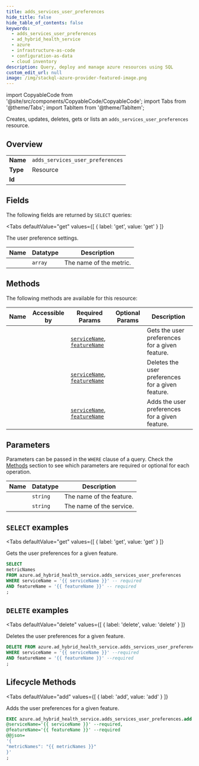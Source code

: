 ```yaml
--- 
title: adds_services_user_preferences
hide_title: false
hide_table_of_contents: false
keywords:
  - adds_services_user_preferences
  - ad_hybrid_health_service
  - azure
  - infrastructure-as-code
  - configuration-as-data
  - cloud inventory
description: Query, deploy and manage azure resources using SQL
custom_edit_url: null
image: /img/stackql-azure-provider-featured-image.png
---
```


import CopyableCode from '@site/src/components/CopyableCode/CopyableCode';
import Tabs from '@theme/Tabs';
import TabItem from '@theme/TabItem';

Creates, updates, deletes, gets or lists an <code>adds_services_user_preferences</code> resource.

## Overview
<table><tbody>
<tr><td><b>Name</b></td><td><code>adds_services_user_preferences</code></td></tr>
<tr><td><b>Type</b></td><td>Resource</td></tr>
<tr><td><b>Id</b></td><td><CopyableCode code="azure.ad_hybrid_health_service.adds_services_user_preferences" /></td></tr>
</tbody></table>

## Fields

The following fields are returned by `SELECT` queries:

<Tabs
    defaultValue="get"
    values={[
        { label: 'get', value: 'get' }
    ]}
>
<TabItem value="get">

The user preference settings. 

<table>
<thead>
    <tr>
    <th>Name</th>
    <th>Datatype</th>
    <th>Description</th>
    </tr>
</thead>
<tbody>
<tr>
    <td><CopyableCode code="metricNames" /></td>
    <td><code>array</code></td>
    <td>The name of the metric.</td>
</tr>
</tbody>
</table>
</TabItem>
</Tabs>

## Methods

The following methods are available for this resource:

<table>
<thead>
    <tr>
    <th>Name</th>
    <th>Accessible by</th>
    <th>Required Params</th>
    <th>Optional Params</th>
    <th>Description</th>
    </tr>
</thead>
<tbody>
<tr>
    <td><a href="#get"><CopyableCode code="get" /></a></td>
    <td><CopyableCode code="select" /></td>
    <td><a href="#parameter-serviceName"><code>serviceName</code></a>, <a href="#parameter-featureName"><code>featureName</code></a></td>
    <td></td>
    <td>Gets the user preferences for a given feature.</td>
</tr>
<tr>
    <td><a href="#delete"><CopyableCode code="delete" /></a></td>
    <td><CopyableCode code="delete" /></td>
    <td><a href="#parameter-serviceName"><code>serviceName</code></a>, <a href="#parameter-featureName"><code>featureName</code></a></td>
    <td></td>
    <td>Deletes the user preferences for a given feature.</td>
</tr>
<tr>
    <td><a href="#add"><CopyableCode code="add" /></a></td>
    <td><CopyableCode code="exec" /></td>
    <td><a href="#parameter-serviceName"><code>serviceName</code></a>, <a href="#parameter-featureName"><code>featureName</code></a></td>
    <td></td>
    <td>Adds the user preferences for a given feature.</td>
</tr>
</tbody>
</table>

## Parameters

Parameters can be passed in the `WHERE` clause of a query. Check the [Methods](#methods) section to see which parameters are required or optional for each operation.

<table>
<thead>
    <tr>
    <th>Name</th>
    <th>Datatype</th>
    <th>Description</th>
    </tr>
</thead>
<tbody>
<tr id="parameter-featureName">
    <td><CopyableCode code="featureName" /></td>
    <td><code>string</code></td>
    <td>The name of the feature.</td>
</tr>
<tr id="parameter-serviceName">
    <td><CopyableCode code="serviceName" /></td>
    <td><code>string</code></td>
    <td>The name of the service.</td>
</tr>
</tbody>
</table>

## `SELECT` examples

<Tabs
    defaultValue="get"
    values={[
        { label: 'get', value: 'get' }
    ]}
>
<TabItem value="get">

Gets the user preferences for a given feature.

```sql
SELECT
metricNames
FROM azure.ad_hybrid_health_service.adds_services_user_preferences
WHERE serviceName = '{{ serviceName }}' -- required
AND featureName = '{{ featureName }}' -- required
;
```
</TabItem>
</Tabs>


## `DELETE` examples

<Tabs
    defaultValue="delete"
    values={[
        { label: 'delete', value: 'delete' }
    ]}
>
<TabItem value="delete">

Deletes the user preferences for a given feature.

```sql
DELETE FROM azure.ad_hybrid_health_service.adds_services_user_preferences
WHERE serviceName = '{{ serviceName }}' --required
AND featureName = '{{ featureName }}' --required
;
```
</TabItem>
</Tabs>


## Lifecycle Methods

<Tabs
    defaultValue="add"
    values={[
        { label: 'add', value: 'add' }
    ]}
>
<TabItem value="add">

Adds the user preferences for a given feature.

```sql
EXEC azure.ad_hybrid_health_service.adds_services_user_preferences.add 
@serviceName='{{ serviceName }}' --required, 
@featureName='{{ featureName }}' --required 
@@json=
'{
"metricNames": "{{ metricNames }}"
}'
;
```
</TabItem>
</Tabs>
